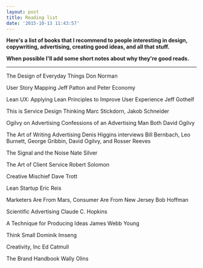 ```yaml
---
layout: post
title: Reading list
date: '2015-10-13 11:43:57'
---
```


**Here's a list of books that I recommend to people interesting in design, copywriting, advertising, creating good ideas, and all that stuff.**

**When possible I'll add some short notes about why they're good reads.**

---

The Design of Everyday Things
Don Norman

User Story Mapping
Jeff Patton and Peter Economy

Lean UX: Applying Lean Principles to Improve User Experience
Jeff Gothelf

This is Service Design Thinking
Marc Stickdorn, Jakob Schneider

Ogilvy on Advertising
Confessions of an Advertising Man
Both David Ogilvy

The Art of Writing Advertising
Denis Higgins interviews Bill Bernbach, Leo Burnett, George Gribbin, David Ogilvy, and Rosser Reeves

The Signal and the Noise
Nate Silver

The Art of Client Service
Robert Solomon

Creative Mischief
Dave Trott

Lean Startup
Eric Reis

Marketers Are From Mars, Consumer Are From New Jersey
Bob Hoffman

Scientific Advertising
Claude C. Hopkins

A Technique for Producing Ideas
James Webb Young

Think Small
Dominik Imseng

Creativity, Inc
Ed Catmull

The Brand Handbook
Wally Olins

